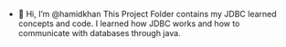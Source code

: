 - 👋 Hi, I’m @hamidkhan 
 This Project Folder contains my JDBC learned concepts and code.
 I learned how JDBC works and how to communicate with databases through java.
